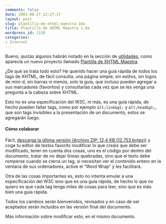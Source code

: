 ```yaml
---
comments: false
date: 2003-08-27 12:27:17
layout: post
slug: plantilla-de-xhtml-maestra-10a
title: Plantilla de XHTML Maestra 1.0a
wordpress_id: 1130
categories:
- Internet
---
```


Bueno, quizás algunos habrán notado en la sección de [utilidades](/utilidades/), como aparecía un nuevo proyecto llamado [Plantilla de XHTML Maestra](/utilidades/xhtml/).





¿De qué se trata todo esto? He querido hacer una guía rápida de todos los tags de XHTML, de fácil consulta, una página simple, sin estilos, sin logos de mini-d, sin barras ni menús, solo la guía, que incluso pueden agregar a sus marcadores (favoritos) y consultarlas cada vez que se les venga una pregunta a la cabeza sobre XHTML.





Esto no es una especificación del W3C, ni más, es una guía rápida, de hecho pueden faltar tags, como por ejemplo `&lt;link&gt;` y `&lt;head&gt;`, que son tags invisibles a la presentación de un documento, estos se agregarán luego.





#### Cómo colaborar





Fácil, [descarga la última versión (Archivo ZIP: 12,4 KB (12.753 bytes))](/files/plantilla-xhtml.zip) y coge tu editor de textos favorito modificar lo que creáis que debe ser modificado, tener en cuenta dos cosas, uno es el código por dentro del documento, tratar de no dejar líneas quebradas, sino que el texto debe romperse cuando se cierra un tag, si necesitan ver el contenido entero en la ventana de sus ordenadores, active el “Word Wrap” y les facilitará.





Otra de las cosas importantes es, esto no intenta emular a una especificación del W3C sino que es una guía rápida, de hecho lo que no quiero es que cada tag tenga miles de cosas para leer, sino que es más bien una guía rápida.





Todos los cambios serán bienvenidos, revisados y en caso de ser aceptados serán incluidos en las versión final del documento.





Más información sobre modificar esto, en el mismo documento.




 
